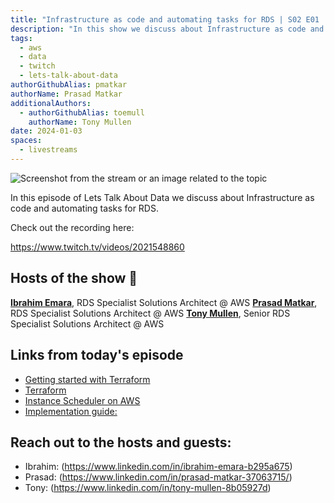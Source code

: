 ```yaml
---
title: "Infrastructure as code and automating tasks for RDS | S02 E01 | Lets Talk About Data Show"
description: "In this show we discuss about Infrastructure as code and automating tasks for RDS"
tags:
  - aws
  - data
  - twitch
  - lets-talk-about-data
authorGithubAlias: pmatkar
authorName: Prasad Matkar
additionalAuthors:
  - authorGithubAlias: toemull
    authorName: Tony Mullen
date: 2024-01-03
spaces:
  - livestreams
---
```


![Screenshot from the stream or an image related to the topic](images/show01.jpg)

In this episode of Lets Talk About Data we discuss about Infrastructure as code and automating tasks for RDS.

Check out the recording here:

https://www.twitch.tv/videos/2021548860


## Hosts of the show 🎤

[**Ibrahim Emara**](https://www.linkedin.com/in/ibrahim-emara-b295a675), RDS Specialist Solutions Architect @ AWS
[**Prasad Matkar**](https://www.linkedin.com/in/prasad-matkar-37063715/), RDS Specialist Solutions Architect @ AWS
[**Tony Mullen**](https://www.linkedin.com/in/tony-mullen-8b05927d), Senior RDS Specialist Solutions Architect @ AWS

## Links from today's episode

* [Getting started with Terraform](https://developer.hashicorp.com/terraform/tutorials/aws-get-started)
* [Terraform](https://registry.terraform.io/providers/hashicorp/aws/latest/docs/resources/db_instance)
* [Instance Scheduler on AWS](https://aws.amazon.com/solutions/implementations/instance-scheduler-on-aws/)
* [Implementation guide:](https://docs.aws.amazon.com/solutions/latest/instance-scheduler-on-aws/solution-overview.html)


## Reach out to the hosts and guests:

- Ibrahim: (https://www.linkedin.com/in/ibrahim-emara-b295a675)
- Prasad: (https://www.linkedin.com/in/prasad-matkar-37063715/)
- Tony: (https://www.linkedin.com/in/tony-mullen-8b05927d)
